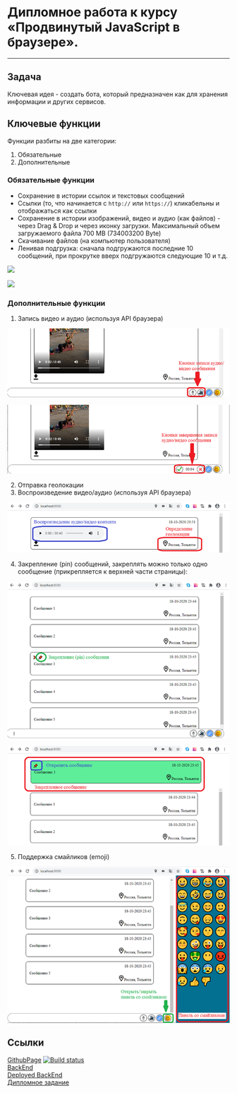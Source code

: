 # Дипломное работа к курсу «Продвинутый JavaScript в браузере».
---

## Задача

Ключевая идея - создать бота, который предназначен как для хранения информации и других сервисов.

## Ключевые функции

Функции разбиты на две категории:
1. Обязательные
1. Дополнительные

### Обязательные функции

* Сохранение в истории ссылок и текстовых сообщений
* Ссылки (то, что начинается с `http://` или `https://`) кликабельны и отображаться как ссылки
* Сохранение в истории изображений, видео и аудио (как файлов) - через Drag & Drop и через иконку загрузки. Максимальный объем загружаемого файла 700 MB (734003200 Byte)
* Скачивание файлов (на компьютер пользователя)
* Ленивая подгрузка: сначала подгружаются последние 10 сообщений, при прокрутке вверх подгружаются следующие 10 и т.д.

![](https://raw.githubusercontent.com/Evgeniy-Varlamov/test/master/pic/01.png)

![](https://raw.githubusercontent.com/Evgeniy-Varlamov/test/master/pic/02.png)

### Дополнительные функции

1. Запись видео и аудио (используя API браузера)

![](https://raw.githubusercontent.com/Evgeniy-Varlamov/ahj-diplom/master/pic/03.png)

![](https://raw.githubusercontent.com/Evgeniy-Varlamov/ahj-diplom/master/pic/04.png)

2. Отправка геолокации
3. Воспроизведение видео/аудио (используя API браузера)

![](https://raw.githubusercontent.com/Evgeniy-Varlamov/ahj-diplom/master/pic/05.png)

4. Закрепление (pin) сообщений, закреплять можно только одно сообщение (прикрепляется к верхней части страницы):

![](https://raw.githubusercontent.com/Evgeniy-Varlamov/ahj-diplom/master/pic/06.png)

![](https://raw.githubusercontent.com/Evgeniy-Varlamov/ahj-diplom/master/pic/07.png)

5. Поддержка смайликов (emoji)

![](https://raw.githubusercontent.com/Evgeniy-Varlamov/ahj-diplom/master/pic/08.png)

## Ссылки

[GithubPage](https://evgeniy-varlamov.github.io/ahj-diplom/)
[![Build status](https://ci.appveyor.com/api/projects/status/88112y4ahbhy4jm5?svg=true)](https://ci.appveyor.com/project/Evgeniy-Varlamov/ahj-diplom)  
[BackEnd](https://github.com/Evgeniy-Varlamov/ahj-diplom_back)  
[Deployed BackEnd](https://ahj-diplom.herokuapp.com)  
[Дипломное задание](https://github.com/netology-code/ahj-diploma)  

